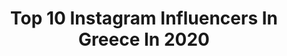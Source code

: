 ---
title: Top 10 Instagram Influencers In Greece In 2020
description: >-
  Find top Instagram influencers in Greece in 2020. Most popular hashtags: #greece #fashion #insta #giveawaygr.
platform: Instagram
profiles:
  - username: "matinabam"
    fullname: >-
      𝔐𝔞𝔱𝔦𝔫𝔞™️
    location: "Greece"
    followers: 4004
    engagement: 3619
    commentsToLikes: 0.125463
    id: ckaozcwzrlb8c0i78pj66hvq8
    verified: false
    hashtags: "#quarantine, #stayathome, #greece, #style"
  - username: "athinaaki"
    fullname: >-
      * A T H I N A *
    location: "Greece"
    followers: 5564
    engagement: 2252
    commentsToLikes: 0.173525
    id: ck8t7icltgwzz0j78q4x5t7fr
    verified: false
    hashtags: "#nycviews, #perfect, #baliliving, #ilovegreece"
  - username: "j.touni"
    fullname: >-
      Ι ω ά ν ν α   Τ ο ύ ν η
    location: "Greece"
    followers: 481532
    engagement: 1934
    commentsToLikes: 0.236714
    id: ck5c6cdjf55ea0i11rxshk3zt
    verified: true
    hashtags: "#vs, #quarantine, #myquarantine, #8monthstogether"
  - username: "__mathild3__"
    fullname: >-
      M α т н ι ℓ ∂ ɛ   ➰
    location: "Greece"
    followers: 5179
    engagement: 1904
    commentsToLikes: 0.140406
    id: ck13colwq1e620i19jd2lidmz
    verified: false
    hashtags: "#newhome, #viedemaman, #home, #happyday"
  - username: "katemyday_"
    fullname: >-
      𝐊𝐚𝐭𝐞𝐫𝐢𝐧𝐚 𝐂𝐡𝐫𝐢𝐬𝐭𝐨𝐟𝐨𝐫𝐢𝐝𝐨𝐮 ☆
    location: "Greece"
    followers: 19843
    engagement: 1547
    commentsToLikes: 0.988807
    id: ck8t9ee2ans7l0j78qw07km3g
    verified: false
    hashtags: "#cosmetics, #picoftheday, #goodnight, #chandelier"
  - username: "marina_grigoriou_"
    fullname: >-
      1st RunnerUp MISS HELLAS 2018👑
    location: "Greece"
    followers: 70677
    engagement: 1509
    commentsToLikes: 0.063604
    id: ck5chpx39r8mk0i11a0nhx6ln
    verified: true
    hashtags: "#woltsouth, #dermatologyclinic, #facetreatment, #skincare"
  - username: "giorgosmanikas"
    fullname: >-
      Model & crazy daddy
    location: "Greece"
    followers: 100272
    engagement: 988
    commentsToLikes: 0.088059
    id: ck5ckprj3xddg0i114ec63unx
    verified: false
    hashtags: "#daddysboy, #mani, #snow, #aloha"
  - username: "nana_petraki"
    fullname: >-
      Nana Petraki
    location: "Greece"
    followers: 24942
    engagement: 976
    commentsToLikes: 0.596754
    id: ck6tsp8vw61pj0j717llaw30g
    verified: false
    hashtags: "#giveawaysgreece, #giveaway, #pinterestphoto, #fashion"
  - username: "dimitragl_"
    fullname: >-
      Ντέμυ 🦋
    location: "Greece"
    followers: 35588
    engagement: 948
    commentsToLikes: 0.320450
    id: ck5q40lg4n7hd0i11nq2oruq6
    verified: false
    hashtags: "#greece, #fellsexy, #dresslily, #spring2019"
  - username: "nancyzabetoglou"
    fullname: >-
      nancyzabetoglou
    location: "Greece"
    followers: 47167
    engagement: 725
    commentsToLikes: 0.065741
    id: ck13a8aoqp4ef0i19vqyp4kjs
    verified: false
    hashtags: "#athens, #athensbynight, #may9, #mybaby"
---
